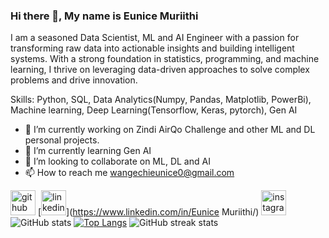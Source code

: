 ### Hi there 👋, My name is Eunice Muriithi
I am a seasoned Data Scientist, ML and AI Engineer with a passion for transforming raw data into actionable insights and building intelligent systems. With a strong foundation in statistics, programming, and machine learning, I thrive on leveraging data-driven approaches to solve complex problems and drive innovation.

Skills: Python, SQL, Data Analytics(Numpy, Pandas, Matplotlib, PowerBi), Machine learning, Deep Learning(Tensorflow, Keras, pytorch), Gen AI

- 🔭 I’m currently working on Zindi AirQo Challenge and other ML and DL personal projects. 
- 🌱 I’m currently learning Gen AI 
- 👯 I’m looking to collaborate on ML, DL and AI 
- 📫 How to reach me wangechieunice0@gmail.com

[<img src='https://cdn.jsdelivr.net/npm/simple-icons@3.0.1/icons/github.svg' alt='github' height='40'>](https://github.com/wangechi01-a)  [<img src='https://cdn.jsdelivr.net/npm/simple-icons@3.0.1/icons/linkedin.svg' alt='linkedin' height='40'>](https://www.linkedin.com/in/Eunice Muriithi/)  [<img src='https://cdn.jsdelivr.net/npm/simple-icons@3.0.1/icons/instagram.svg' alt='instagram' height='40'>](https://www.instagram.com/wange_shie/) 
![GitHub stats](https://github-readme-stats.vercel.app/api?username=wangechi01-a&show_icons=true)
[![Top Langs](https://github-readme-stats.vercel.app/api/top-langs/?username=wangechi01-a)](https://github.com/anuraghazra/github-readme-stats)
![GitHub streak stats](https://streak-stats.demolab.com/?user=wangechi01-a)  

